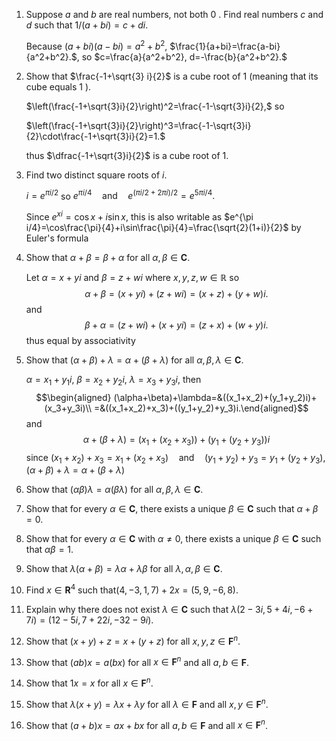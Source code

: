 

1. Suppose $a$ and $b$ are real numbers, not both 0 . Find real numbers $c$ and $d$ such that $1 /(a+b i)=c+d i .$

    Because $(a+bi)(a-bi)=a^2+b^2$, $\frac{1}{a+bi}=\frac{a-bi}{a^2+b^2}.$, so $c=\frac{a}{a^2+b^2}, d=-\frac{b}{a^2+b^2}.$

2. Show that $\frac{-1+\sqrt{3} i}{2}$ is a cube root of 1 (meaning that its cube equals 1 ).

    $\left(\frac{-1+\sqrt{3}i}{2}\right)^2=\frac{-1-\sqrt{3}i}{2},$ so

    $\left(\frac{-1+\sqrt{3}i}{2}\right)^3=\frac{-1-\sqrt{3}i}{2}\cdot\frac{-1+\sqrt{3}i}{2}=1.$

    thus $\dfrac{-1+\sqrt{3}i}{2}$ is a cube root of 1.

3. Find two distinct square roots of $i$.

    $i=e^{\pi i/2}$ so $e^{\pi i/4}\quad\text{and}\quad e^{(\pi i/2+2\pi i)/2}=e^{5\pi i/4}.$

    Since $e^{xi}=\cos x+i\sin x$, this is also writable as $e^{\pi i/4}=\cos\frac{\pi}{4}+i\sin\frac{\pi}{4}=\frac{\sqrt{2}(1+i)}{2}$ by Euler's formula

4. Show that $\alpha+\beta=\beta+\alpha$ for all $\alpha, \beta \in \mathbf{C}$.

    Let $\alpha=x+yi$ and $\beta=z+wi$ where $x,y,z,w\in\mathbb R$ so $$\alpha+\beta=(x+yi)+(z+wi)=(x+z)+(y+w)i.$$ and $$\beta+\alpha=(z+wi)+(x+yi)=(z+x)+(w+y)i.$$ thus equal by associativity

5. Show that $(\alpha+\beta)+\lambda=\alpha+(\beta+\lambda)$ for all $\alpha, \beta, \lambda \in \mathbf{C}$.

    $\alpha=x_1+y_1i$, $\beta=x_2+y_2i$, $\lambda=x_3+y_3i$, then  $$\begin{aligned} (\alpha+\beta)+\lambda=&((x_1+x_2)+(y_1+y_2)i)+(x_3+y_3i)\\ =&((x_1+x_2)+x_3)+((y_1+y_2)+y_3)i.\end{aligned}$$ and $$\alpha+(\beta+\lambda)=(x_1+(x_2+x_3))+(y_1+(y_2+y_3))i$$ since $(x_1+x_2)+x_3=x_1+(x_2+x_3)\quad\text{and}\quad (y_1+y_2)+y_3=y_1+(y_2+y_3),$ $(\alpha+\beta)+\lambda=\alpha+(\beta+\lambda)$

6. Show that $(\alpha \beta) \lambda=\alpha(\beta \lambda)$ for all $\alpha, \beta, \lambda \in \mathbf{C}$.

7. Show that for every $\alpha \in \mathbf{C}$, there exists a unique $\beta \in \mathbf{C}$ such that $\alpha+\beta=0$.

8. Show that for every $\alpha \in \mathbf{C}$ with $\alpha \neq 0$, there exists a unique $\beta \in \mathbf{C}$ such that $\alpha \beta=1$.

9. Show that $\lambda(\alpha+\beta)=\lambda \alpha+\lambda \beta$ for all $\lambda, \alpha, \beta \in \mathbf{C}$.

10. Find $x \in \mathbf{R}^4$ such that$(4,-3,1,7)+2 x=(5,9,-6,8) .$

11. Explain why there does not exist $\lambda \in \mathbf{C}$ such that $\lambda(2-3 i, 5+4 i,-6+7 i)=(12-5 i, 7+22 i,-32-9 i) .$

12. Show that $(x+y)+z=x+(y+z)$ for all $x, y, z \in \mathbf{F}^n$.

13. Show that $(a b) x=a(b x)$ for all $x \in \mathbf{F}^n$ and all $a, b \in \mathbf{F}$.

14. Show that $1 x=x$ for all $x \in \mathbf{F}^n$.

15. Show that $\lambda(x+y)=\lambda x+\lambda y$ for all $\lambda \in \mathbf{F}$ and all $x, y \in \mathbf{F}^n$.

16. Show that $(a+b) x=a x+b x$ for all $a, b \in \mathbf{F}$ and all $x \in \mathbf{F}^n$.

